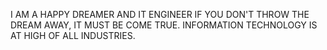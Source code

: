 I AM A HAPPY DREAMER AND IT ENGINEER
IF YOU DON'T THROW THE DREAM AWAY, IT MUST BE COME TRUE.
INFORMATION TECHNOLOGY IS AT HIGH OF ALL INDUSTRIES.
